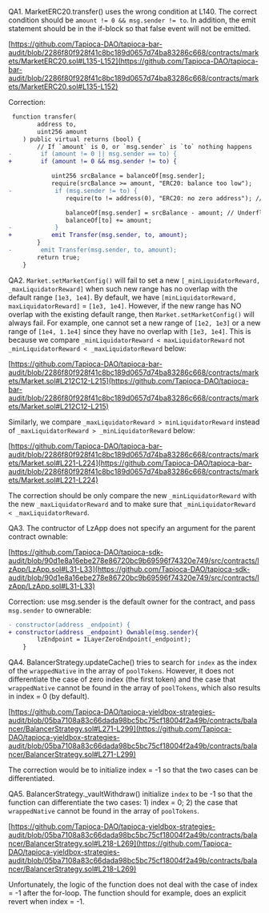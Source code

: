 QA1. MarketERC20.transfer() uses the wrong condition at L140. The correct condition should be ``amount != 0 && msg.sender != to``. In addition, the emit statement should be in the if-block so that false event will not be emitted. 

[https://github.com/Tapioca-DAO/tapioca-bar-audit/blob/2286f80f928f41c8bc189d0657d74ba83286c668/contracts/markets/MarketERC20.sol#L135-L152](https://github.com/Tapioca-DAO/tapioca-bar-audit/blob/2286f80f928f41c8bc189d0657d74ba83286c668/contracts/markets/MarketERC20.sol#L135-L152)

Correction:
 
```diff
 function transfer(
        address to,
        uint256 amount
    ) public virtual returns (bool) {
        // If `amount` is 0, or `msg.sender` is `to` nothing happens
-        if (amount != 0 || msg.sender == to) {
+        if (amount != 0 && msg.sender != to) {

            uint256 srcBalance = balanceOf[msg.sender];
            require(srcBalance >= amount, "ERC20: balance too low");
-            if (msg.sender != to) {
                require(to != address(0), "ERC20: no zero address"); // Moved down so low balance calls safe some gas

                balanceOf[msg.sender] = srcBalance - amount; // Underflow is checked
                balanceOf[to] += amount;
-            }
+           emit Transfer(msg.sender, to, amount);
        }
-        emit Transfer(msg.sender, to, amount);
        return true;
    }
```

QA2. ``Market.setMarketConfig()`` will fail to set a new ``[_minLiquidatorReward, _maxLiquidatorReward]`` when such new range has no overlap with the default range ``[1e3, 1e4]``. By default, we have ``[minLiquidatorReward, maxLiquidatorReward]`` = ``[1e3, 1e4]``. However, if the new range has NO overlap with the existing default range, then ``Market.setMarketConfig()`` will always fail. For example, one cannot set a new range of ``[1e2, 1e3]`` or a new range of ``[1e4, 1.1e4]`` since they have no overlap with ``[1e3, 1e4]``. This is because we compare ``_minLiquidatorReward < maxLiquidatorReward`` not ``_minLiquidatorReward < _maxLiquidatorReward`` below: 

[https://github.com/Tapioca-DAO/tapioca-bar-audit/blob/2286f80f928f41c8bc189d0657d74ba83286c668/contracts/markets/Market.sol#L212C12-L215](https://github.com/Tapioca-DAO/tapioca-bar-audit/blob/2286f80f928f41c8bc189d0657d74ba83286c668/contracts/markets/Market.sol#L212C12-L215)

Similarly, we compare ``_maxLiquidatorReward > minLiquidatorReward`` instead of ``_maxLiquidatorReward > _minLiquidatorReward`` below: 

[https://github.com/Tapioca-DAO/tapioca-bar-audit/blob/2286f80f928f41c8bc189d0657d74ba83286c668/contracts/markets/Market.sol#L221-L224](https://github.com/Tapioca-DAO/tapioca-bar-audit/blob/2286f80f928f41c8bc189d0657d74ba83286c668/contracts/markets/Market.sol#L221-L224)

The correction should be only compare the new ``_minLiquidatorReward`` with the new ``_maxLiquidatorReward`` and to make sure that ``_minLiquidatorReward < _maxLiquidatorReward``.


QA3. The contructor of LzApp does not specify an argument for the parent contract ownable: 

[https://github.com/Tapioca-DAO/tapioca-sdk-audit/blob/90d1e8a16ebe278e86720bc9b69596f74320e749/src/contracts/lzApp/LzApp.sol#L31-L33](https://github.com/Tapioca-DAO/tapioca-sdk-audit/blob/90d1e8a16ebe278e86720bc9b69596f74320e749/src/contracts/lzApp/LzApp.sol#L31-L33)

Correction: use msg.sender is the default owner for the contract, and pass ``msg.sender`` to ownerable: 

```diff
- constructor(address _endpoint) {
+ constructor(address _endpoint) Ownable(msg.sender){
        lzEndpoint = ILayerZeroEndpoint(_endpoint);
    }
```

QA4. BalancerStrategy.updateCache() tries to search for ``index`` as the index of the ``wrappedNative`` in the array of ``poolTokens``. However, it does not differentiate the case of zero index (the first token) and the case that ``wrappedNative`` cannot be found in the array of ``poolTokens``, which also results in index = 0 (by default). 

[https://github.com/Tapioca-DAO/tapioca-yieldbox-strategies-audit/blob/05ba7108a83c66dada98bc5bc75cf18004f2a49b/contracts/balancer/BalancerStrategy.sol#L271-L299](https://github.com/Tapioca-DAO/tapioca-yieldbox-strategies-audit/blob/05ba7108a83c66dada98bc5bc75cf18004f2a49b/contracts/balancer/BalancerStrategy.sol#L271-L299)

The correction would be to initialize index = -1 so that the two cases can be differentiated. 

QA5. BalancerStrategy._vaultWithdraw() initialize ``index`` to be -1 so that the function can differentiate the two cases: 1) index = 0; 2) the case that ``wrappedNative`` cannot be found in the array of ``poolTokens``. 

[https://github.com/Tapioca-DAO/tapioca-yieldbox-strategies-audit/blob/05ba7108a83c66dada98bc5bc75cf18004f2a49b/contracts/balancer/BalancerStrategy.sol#L218-L269](https://github.com/Tapioca-DAO/tapioca-yieldbox-strategies-audit/blob/05ba7108a83c66dada98bc5bc75cf18004f2a49b/contracts/balancer/BalancerStrategy.sol#L218-L269)

Unfortunately, the logic of the function does not deal with the case of index = -1 after the for-loop. The function should for example, does an explicit revert when index = -1. 

